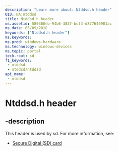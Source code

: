 ```yaml
---
description: "Learn more about: Ntddsd.h header"
UID: NA:ntddsd
title: Ntddsd.h header
ms.assetid: 580360eb-94b6-3837-bcf3-d877646901ac
ms.date: 05/09/2018
keywords: ["Ntddsd.h header"]
ms.keywords: 
ms.prod: windows-hardware
ms.technology: windows-devices
ms.topic: portal
tech.root: sd
f1_keywords:
 - ntddsd
 - ntddsd/ntddsd
api_name:
 - ntddsd
---
```


# Ntddsd.h header


## -description

This header is used by sd. For more information, see:

- [Secure Digital (SD) card](../_sd/index.md)

